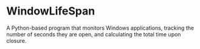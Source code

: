 # WindowLifeSpan
A Python-based program that monitors Windows applications, tracking the number of seconds they are open, and calculating the total time upon closure.
